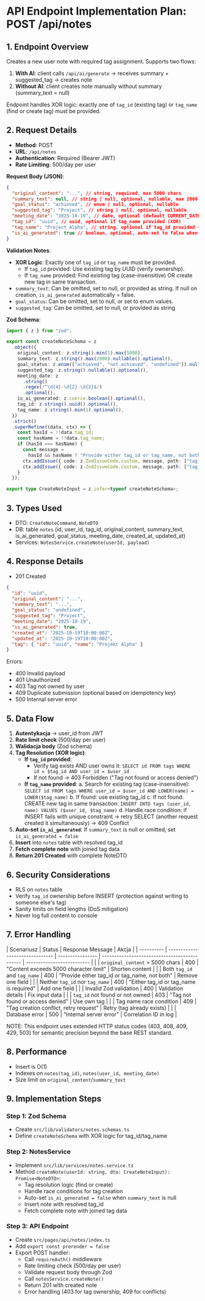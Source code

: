 # API Endpoint Implementation Plan: POST /api/notes

## 1. Endpoint Overview

Creates a new user note with required tag assignment. Supports two flows:

1. **With AI**: client calls `/api/ai/generate` → receives summary + suggested_tag → creates note
2. **Without AI**: client creates note manually without summary (summary_text = null)

Endpoint handles XOR logic: exactly one of `tag_id` (existing tag) or `tag_name` (find or create tag) must be provided.

## 2. Request Details

- **Method**: POST
- **URL**: `/api/notes`
- **Authentication**: Required (Bearer JWT)
- **Rate Limiting**: 500/day per user

**Request Body (JSON)**:

```json
{
  "original_content": "...", // string, required, max 5000 chars
  "summary_text": null, // string | null, optional, nullable, max 2000 chars
  "goal_status": "achieved", // enum | null, optional, nullable
  "suggested_tag": "Project", // string | null, optional, nullable
  "meeting_date": "2025-10-19", // date, optional (default CURRENT_DATE)
  "tag_id": "uuid", // uuid, optional if tag_name provided (XOR)
  "tag_name": "Project Alpha", // string, optional if tag_id provided (XOR)
  "is_ai_generated": true // boolean, optional, auto-set to false when summary_text null
}
```

**Validation Notes**:

- **XOR Logic**: Exactly one of `tag_id` or `tag_name` must be provided.
  - If `tag_id` provided: Use existing tag by UUID (verify ownership).
  - If `tag_name` provided: Find existing tag (case-insensitive) OR create new tag in same transaction.
- `summary_text`: Can be omitted, set to null, or provided as string. If null on creation, `is_ai_generated` automatically = false.
- `goal_status`: Can be omitted, set to null, or set to enum values.
- `suggested_tag`: Can be omitted, set to null, or provided as string

**Zod Schema**:

```ts
import { z } from "zod";

export const createNoteSchema = z
  .object({
    original_content: z.string().min(1).max(5000),
    summary_text: z.string().max(2000).nullable().optional(),
    goal_status: z.enum(["achieved", "not_achieved", "undefined"]).nullable().optional(),
    suggested_tag: z.string().nullable().optional(),
    meeting_date: z
      .string()
      .regex(/^\d{4}-\d{2}-\d{2}$/)
      .optional(),
    is_ai_generated: z.coerce.boolean().optional(),
    tag_id: z.string().uuid().optional(),
    tag_name: z.string().min(1).optional(),
  })
  .strict()
  .superRefine((data, ctx) => {
    const hasId = !!data.tag_id;
    const hasName = !!data.tag_name;
    if (hasId === hasName) {
      const message =
        hasId && hasName ? "Provide either tag_id or tag_name, not both" : "Either tag_id or tag_name is required";
      ctx.addIssue({ code: z.ZodIssueCode.custom, message, path: ["tag_id"] });
      ctx.addIssue({ code: z.ZodIssueCode.custom, message, path: ["tag_name"] });
    }
  });

export type CreateNoteInput = z.infer<typeof createNoteSchema>;
```

## 3. Types Used

- DTO: `CreateNoteCommand`, `NoteDTO`
- DB: table `notes` (id, user_id, tag_id, original_content, summary_text, is_ai_generated, goal_status, meeting_date, created_at, updated_at)
- Services: `NotesService.createNote(userId, payload)`

## 4. Response Details

- 201 Created

```json
{
  "id": "uuid",
  "original_content": "...",
  "summary_text": "...",
  "goal_status": "undefined",
  "suggested_tag": "Project",
  "meeting_date": "2025-10-19",
  "is_ai_generated": true,
  "created_at": "2025-10-19T10:00:00Z",
  "updated_at": "2025-10-19T10:00:00Z",
  "tag": { "id": "uuid", "name": "Projekt Alpha" }
}
```

Errors:

- 400 Invalid payload
- 401 Unauthorized
- 403 Tag not owned by user
- 409 Duplicate submission (optional based on idempotency key)
- 500 Internal server error

## 5. Data Flow

1. **Autentykacja** → user_id from JWT
2. **Rate limit check** (500/day per user)
3. **Walidacja body** (Zod schema)
4. **Tag Resolution (XOR logic)**:
   - **If `tag_id` provided**:
     - Verify tag exists AND user owns it: `SELECT id FROM tags WHERE id = $tag_id AND user_id = $user_id`
     - If not found → 403 Forbidden ("Tag not found or access denied")
   - **If `tag_name` provided**:
     a. Search for existing tag (case-insensitive): `SELECT id FROM tags WHERE user_id = $user_id AND LOWER(name) = LOWER($tag_name)`
     b. If found: use existing tag_id
     c. If not found: CREATE new tag in same transaction: `INSERT INTO tags (user_id, name) VALUES ($user_id, $tag_name)`
     d. Handle race condition: if INSERT fails with unique constraint → retry SELECT (another request created it simultaneously) → 409 Conflict
5. **Auto-set `is_ai_generated`**: If `summary_text` is null or omitted, set `is_ai_generated = false`
6. **Insert** into `notes` table with resolved tag_id
7. **Fetch complete note** with joined tag data
8. **Return 201 Created** with complete NoteDTO

## 6. Security Considerations

- RLS on `notes` table
- Verify `tag_id` ownership before INSERT (protection against writing to someone else's tag)
- Sanity limits on field lengths (DoS mitigation)
- Never log full content to console

## 7. Error Handling

| Scenariusz | Status                          | Response Message | Akcja                                         |
| ---------- | ------------------------------- | ---------------- | --------------------------------------------- | -------------------------- |
|            | `original_content` > 5000 chars | 400              | "Content exceeds 5000 character limit"        | Shorten content            |
|            | Both `tag_id` and `tag_name`    | 400              | "Provide either tag_id or tag_name, not both" | Remove one field           |
|            | Neither `tag_id` nor `tag_name` | 400              | "Either tag_id or tag_name is required"       | Add one field              |
|            | Invalid Zod validation          | 400              | Validation details                            | Fix input data             |
|            | `tag_id` not found or not owned | 403              | "Tag not found or access denied"              | Use own tag                |
|            | Tag name race condition         | 409              | "Tag creation conflict, retry request"        | Retry (tag already exists) |
|            | Database error                  | 500              | "Internal server error"                       | Correlation ID in log      |

NOTE: This endpoint uses extended HTTP status codes (403, 408, 409, 429, 503) for semantic precision beyond the base REST standard.

## 8. Performance

- Insert is O(1)
- Indexes on `notes(tag_id)`, `notes(user_id, meeting_date)`
- Size limit on `original_content`/`summary_text`

## 9. Implementation Steps

### Step 1: Zod Schema

- Create `src/lib/validators/notes.schemas.ts`
- Define `createNoteSchema` with XOR logic for tag_id/tag_name

### Step 2: NotesService

- Implement `src/lib/services/notes.service.ts`
- Method `createNote(userId: string, dto: CreateNoteInput): Promise<NoteDTO>`:
  - Tag resolution logic (find or create)
  - Handle race conditions for tag creation
  - Auto-set `is_ai_generated = false` when `summary_text` is null
  - Insert note with resolved tag_id
  - Fetch complete note with joined tag data

### Step 3: API Endpoint

- Create `src/pages/api/notes/index.ts`
- Add `export const prerender = false`
- Export POST handler:
  - Call `requireAuth()` middleware
  - Rate limiting check (500/day per user)
  - Validate request body through Zod
  - Call `notesService.createNote()`
  - Return 201 with created note
  - Error handling (403 for tag ownership, 409 for conflicts)
